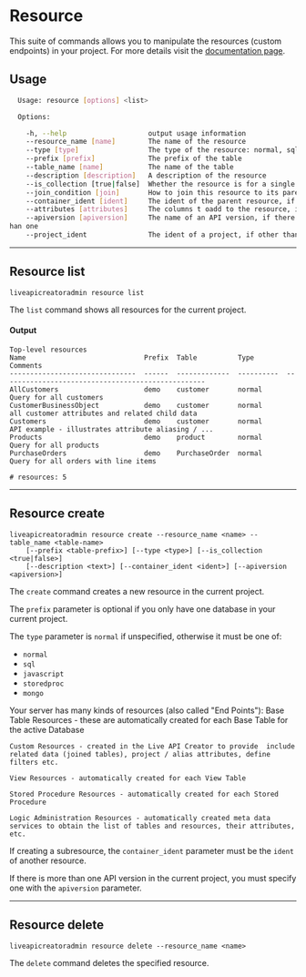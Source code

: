 # Resource

This suite of commands allows you to manipulate the resources (custom endpoints) in your project. For more details visit the [documentation page](http://ca-doc.espressologic.com/docs/logic-designer/rest-resources).

## Usage
```sh
  Usage: resource [options] <list>

  Options:

    -h, --help                    output usage information
    --resource_name [name]        The name of the resource
    --type [type]                 The type of the resource: normal, sql, javascript, storedproc, mongo
    --prefix [prefix]             The prefix of the table
    --table_name [name]           The name of the table
    --description [description]   A description of the resource
    --is_collection [true|false]  Whether the resource is for a single value ormore than one
    --join_condition [join]       How to join this resource to its parent resource
    --container_ident [ident]     The ident of the parent resource, if any
    --attributes [attributes]     The columns t oadd to the resource, in the form {colname: alias, colname:alias}, all if not specified
    --apiversion [apiversion]     The name of an API version, if there is more t
han one
    --project_ident               The ident of a project, if other than the current project

```

***
## Resource list
    liveapicreatoradmin resource list

The `list` command shows all resources for the current project.

#### Output
	Top-level resources
	Name                             Prefix  Table          Type        Comments
	-------------------------------  ------  -------------  ----------  --------------------------------------------------
	AllCustomers                     demo    customer       normal      Query for all customers
	CustomerBusinessObject           demo    customer       normal      all customer attributes and related child data
	Customers                        demo    customer       normal      API example - illustrates attribute aliasing / ...
	Products                         demo    product        normal      Query for all products
	PurchaseOrders                   demo    PurchaseOrder  normal      Query for all orders with line items
	
	# resources: 5

***
## Resource create
    liveapicreatoradmin resource create --resource_name <name> --table_name <table-name>
    	[--prefix <table-prefix>] [--type <type>] [--is_collection <true|false>]
    	[--description <text>] [--container_ident <ident>] [--apiversion <apiversion>]

The `create` command creates a new resource in the current project.

The `prefix` parameter is optional if you only have one database in your current project.

The `type` parameter is `normal` if unspecified, otherwise it must be one of:

* `normal`
* `sql`
* `javascript`
* `storedproc`
* `mongo`

Your server has many kinds of resources (also called "End Points"):
Base Table Resources - these are automatically created for each Base Table for the active Database

	Custom Resources - created in the Live API Creator to provide  include related data (joined tables), project / alias attributes, define filters etc.

	View Resources - automatically created for each View Table

	Stored Procedure Resources - automatically created for each Stored Procedure

	Logic Administration Resources - automatically created meta data services to obtain the list of tables and resources, their attributes, etc.

If creating a subresource, the `container_ident` parameter must be the `ident` of another resource.

If there is more than one API version in the current project, you must specify one with the `apiversion`
parameter.

***
## Resource delete
    liveapicreatoradmin resource delete --resource_name <name>

The `delete` command deletes the specified resource.


